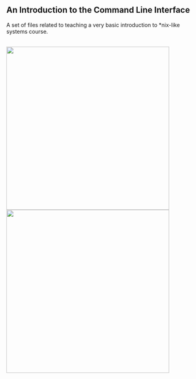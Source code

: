 ## An Introduction to the Command Line Interface

A set of files related to teaching a very basic introduction to *nix-like systems course. <br>
<br>

<img src="https://github.com/crahal/Teaching/blob/master/IntroductionToNixLikeSystems/Infographic1.png" width="425"/> <img src="https://github.com/crahal/Teaching/blob/master/IntroductionToNixLikeSystems/Infographic2.png" width="425"/> 
